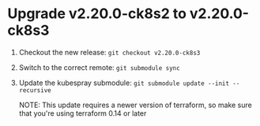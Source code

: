 # Upgrade v2.20.0-ck8s2 to v2.20.0-ck8s3

1. Checkout the new release: `git checkout v2.20.0-ck8s3`

1. Switch to the correct remote: `git submodule sync`

1. Update the kubespray submodule: `git submodule update --init --recursive`

    NOTE: This update requires a newer version of terraform, so make sure that you're using terraform 0.14 or later
